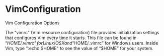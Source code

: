 # VimConfiguration
Vim Configuration Options

The "vimrc" (Vim resource configuration) file provides initialization settings that configures Vim every time it starts. This file can be found in “$HOME/.vimrc” for Linux/OSX and “$HOME/_vimrc” for Windows users. Inside Vim, type ":echo $HOME" to see the value of “$HOME” for your system.
